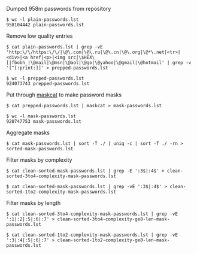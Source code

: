 Dumped 958m passwords from repository
```
$ wc -l plain-passwords.lst
958104442 plain-passwords.lst
```

Remove low quality entries
```
$ cat plain-passwords.lst | grep -vE 'http:\/\/https:\/\/|\@\.com|\@\.ru|\@\.cn|\@\.org|\@*\.net|<tr>|<div>|<a href|<p>|<img src|\$HEX\[|fbobh_|\@mail|\@msn|\@aol|\@go|\@yahoo|\@gmail|\@hotmail' | grep -v '[^[:print:]]' > prepped-passwords.lst
```
```
$ wc -l prepped-passwords.lst
924073743 prepped-passwords.lst
```

Put through [maskcat](https://github.com/jakewnuk/maskcat) to make password masks
```
$ cat prepped-passwords.lst | maskcat > mask-passwords.lst
```
```
$ wc -l mask-passwords.lst
920747753 mask-passwords.lst
```

Aggregate masks
```
$ cat mask-passwords.lst | sort -T ./ | uniq -c | sort -T ./ -rn > sorted-mask-passwords.lst
```

Filter masks by complexity
```
$ cat clean-sorted-mask-passwords.lst | grep -E ':3$|:4$' > clean-sorted-3to4-complexity-mask-passwords.lst

$ cat clean-sorted-mask-passwords.lst | grep -vE ':3$|:4$' > clean-sorted-1to2-complexity-mask-passwords.lst
```

Filter masks by length
```
$ cat clean-sorted-3to4-complexity-mask-passwords.lst | grep -vE ':1|:2|:5|:6|:7' > clean-sorted-3to4-complexity-ge8-len-mask-passwords.lst

$ cat clean-sorted-1to2-complexity-mask-passwords.lst | grep -vE ':3|:4|:5|:6|:7' > clean-sorted-1to2-complexity-ge8-len-mask-passwords.lst
```
